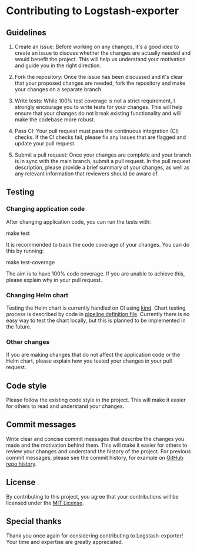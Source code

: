 # Contributing to Logstash-exporter

## Guidelines

1. Create an issue: Before working on any changes, it's a good idea to create an issue to discuss whether the changes are actually needed and would benefit the project. This will help us understand your motivation and guide you in the right direction.

2. Fork the repository: Once the issue has been discussed and it's clear that your proposed changes are needed, fork the repository and make your changes on a separate branch.

3. Write tests: While 100% test coverage is not a strict requirement, I strongly encourage you to write tests for your changes. This will help ensure that your changes do not break existing functionality and will make the codebase more robust.

4. Pass CI: Your pull request must pass the continuous integration (CI) checks. If the CI checks fail, please fix any issues that are flagged and update your pull request.

5. Submit a pull request: Once your changes are complete and your branch is in sync with the main branch, submit a pull request. In the pull request description, please provide a brief summary of your changes, as well as any relevant information that reviewers should be aware of.

## Testing

### Changing application code

After changing application code, you can run the tests with:

   make test

It is recommended to track the code coverage of your changes. You can do this by running:

   make test-coverage

The aim is to have 100% code coverage. If you are unable to achieve this, please explain why in your pull request.

### Changing Helm chart

Testing the Helm chart is currently handled on CI using [kind](https://kind.sigs.k8s.io/). Chart testing process is described by code in [pipeline definition file](./.github/workflows/go-application.yml).
Currently there is no easy way to test the chart locally, but this is planned to be implemented in the future.

### Other changes

If you are making changes that do not affect the application code or the Helm chart, please explain how you tested your changes in your pull request.

## Code style

Please follow the existing code style in the project. This will make it easier for others to read and understand your changes.

## Commit messages

Write clear and concise commit messages that describe the changes you made and the motivation behind them. This will make it easier for others to review your changes and understand the history of the project. For previous commit messages, please see the commit history, for example on [GitHub repo history](https://github.com/kuskoman/logstash-exporter/commits/master).

## License

By contributing to this project, you agree that your contributions will be licensed under the [MIT License](./LICENSE).

## Special thanks

Thank you once again for considering contributing to Logstash-exporter! Your time and expertise are greatly appreciated.
